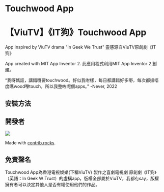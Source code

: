# Touchwood App
【ViuTV】《IT狗》Touchwood App
===============
App inspired by ViuTV drama "In Geek We Trust"
靈感源自ViuTV原創劇《IT狗》

App created with MIT App Inventor 2.
此應用程式利用MIT App Inventor 2 創建。

“我呀媽話，講錯嘢要touchwood。好似我咁樣，每日都講錯好多嘢，每次都搵唔度嚿wood嚟touch，所以我整咗呢個apps。” 
-Never, 2022

安裝方法
-------


開發者
-----
<a href="https://github.com/phpercyho/touchwood_app/graphs/contributors">
  <img src="https://contrib.rocks/image?repo=phpercyho/touchwood_app" />
</a>

Made with [contrib.rocks](https://contrib.rocks).

免責聲名
-------
Touchwood App為香港電視娛樂(下稱ViuTV) 製作之喜劇電視劇 原創劇《IT狗》（英語：In Geek W Trust）的虛構app，版權全部屬於ViuTV，我都冇say，版權擁有者可以決定其他人是否有權使用他們的作品。